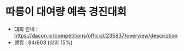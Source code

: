 # 따릉이 대여량 예측 경진대회
- 대회 안내 : <https://dacon.io/competitions/official/235837/overview/description>
- 랭킹 : 94/603 (상위 15%)  
